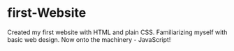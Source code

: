 # first-Website
Created my first website with HTML and plain CSS. Familiarizing myself with basic web design. Now onto the machinery - JavaScript!
